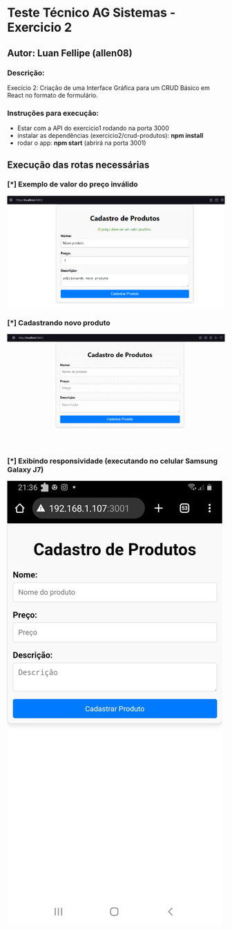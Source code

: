 # Teste Técnico AG Sistemas - Exercicio 2
## Autor: Luan Fellipe (allen08)

### Descrição:
Execício 2: Criação de uma Interface Gráfica para um CRUD Básico em React no
formato de formulário.
<br/>

### Instruções para execução:
  - Estar com a API do exercicio1 rodando na porta 3000
  - instalar as dependências (exercicio2/crud-produtos): **npm install** 
  - rodar o app: **npm start** (abrirá na porta 3001)

## Execução das rotas necessárias

### [*] Exemplo de valor do preço inválido

![Alt text](execucao/precoInvalido.png "valor do preço inválido")

### [*] Cadastrando novo produto

![Alt text](execucao/cadastrandoNovo.gif "cadastrando novo produto")

### [*] Exibindo responsividade (executando no celular Samsung Galaxy J7)

![Alt text](execucao/responsividade.png "exibindo responsividade")
